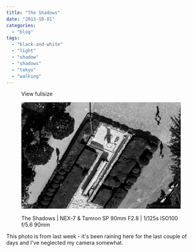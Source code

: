 ```yaml
---
title: "The Shadows"
date: "2013-10-01"
categories: 
  - "blog"
tags: 
  - "black-and-white"
  - "light"
  - "shadow"
  - "shadows"
  - "tokyo"
  - "walking"
---
```


<figure>

View fullsize

![The Shadows | NEX-7 &amp; Tamron SP 90mm F2.8 | 1/125s ISO100 f/5.6 90mm](/assets/images/c523b-20130917-dsc07595-shadow.jpg)

<figcaption>



The Shadows | NEX-7 & Tamron SP 90mm F2.8 | 1/125s ISO100 f/5.6 90mm





</figcaption>



</figure>

This photo is from last week - it's been raining here for the last couple of days and I've neglected my camera somewhat.
